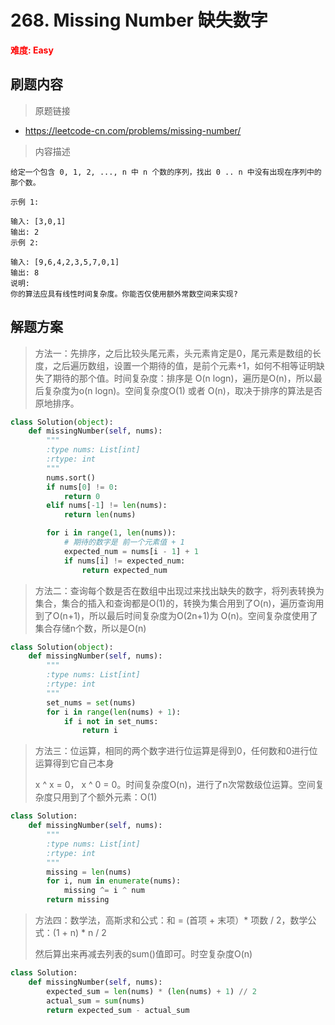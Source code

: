 # 268. Missing Number 缺失数字

**<font color=red>难度: Easy</font>**

## 刷题内容

> 原题链接

* https://leetcode-cn.com/problems/missing-number/

> 内容描述

```
给定一个包含 0, 1, 2, ..., n 中 n 个数的序列，找出 0 .. n 中没有出现在序列中的那个数。

示例 1:

输入: [3,0,1]
输出: 2
示例 2:

输入: [9,6,4,2,3,5,7,0,1]
输出: 8
说明:
你的算法应具有线性时间复杂度。你能否仅使用额外常数空间来实现?
```

## 解题方案

> 方法一：先排序，之后比较头尾元素，头元素肯定是0，尾元素是数组的长度，之后遍历数组，设置一个期待的值，是前个元素+1，如何不相等证明缺失了期待的那个值。时间复杂度：排序是 O(n logn)，遍历是O(n)，所以最后复杂度为o(n logn)。空间复杂度O(1) 或者 O(n)，取决于排序的算法是否原地排序。
>

```python
class Solution(object):
    def missingNumber(self, nums):
        """
        :type nums: List[int]
        :rtype: int
        """
        nums.sort()
        if nums[0] != 0:
            return 0
        elif nums[-1] != len(nums):
            return len(nums)

        for i in range(1, len(nums)):
            # 期待的数字是 前一个元素值 + 1
            expected_num = nums[i - 1] + 1
            if nums[i] != expected_num:
                return expected_num
```



> 方法二：查询每个数是否在数组中出现过来找出缺失的数字，将列表转换为集合，集合的插入和查询都是O(1)的，转换为集合用到了O(n)，遍历查询用到了O(n+1)，所以最后时间复杂度为O(2n+1)为 O(n)。空间复杂度使用了集合存储n个数，所以是O(n)

```python
class Solution(object):
    def missingNumber(self, nums):
        """
        :type nums: List[int]
        :rtype: int
        """
        set_nums = set(nums)
        for i in range(len(nums) + 1):
            if i not in set_nums:
                return i
```



> 方法三：位运算，相同的两个数字进行位运算是得到0，任何数和0进行位运算得到它自己本身
>
> x ^ x = 0， x ^ 0 = 0。时间复杂度O(n)，进行了n次常数级位运算。空间复杂度只用到了个额外元素：O(1)

```python
class Solution:
    def missingNumber(self, nums):
        """
        :type nums: List[int]
        :rtype: int
        """
        missing = len(nums)
        for i, num in enumerate(nums):
            missing ^= i ^ num
        return missing
```



> 方法四：数学法，高斯求和公式：和 = (首项 + 末项）* 项数 / 2，数学公式：(1 + n) * n / 2
>
> 然后算出来再减去列表的sum()值即可。时空复杂度O(n)

``` python
class Solution:
    def missingNumber(self, nums):
        expected_sum = len(nums) * (len(nums) + 1) // 2
        actual_sum = sum(nums)
        return expected_sum - actual_sum
```

